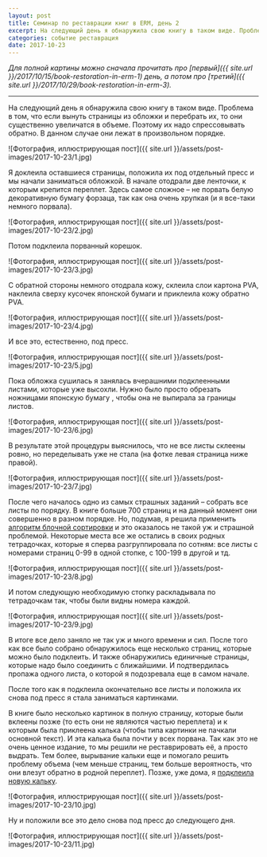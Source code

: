```yaml
---
layout: post
title: Семинар по реставрации книг в ERM, день 2
excerpt: На следующий день я обнаружила свою книгу в таком виде. Проблема в том, что если вынуть страницы из обложки и перебрать их, то они существенно увеличатся в объеме. Поэтому их надо спрессовывать обратно. В данном случае они лежат в произвольном порядке.
categories: событие реставрация
date: 2017-10-23
---
```

*Для полной картины можно сначала прочитать про [первый]({{ site.url }}/2017/10/15/book-restoration-in-erm-1) день, а потом про [третий]({{ site.url }}/2017/10/29/book-restoration-in-erm-3).*

---

На следующий день я обнаружила свою книгу в таком виде. Проблема в том, что если вынуть страницы из обложки и перебрать их, то они существенно увеличатся в объеме. Поэтому их надо спрессовывать обратно. В данном случае они лежат в произвольном порядке.

![Фотография, иллюстрирующая пост]({{ site.url }}/assets/post-images/2017-10-23/1.jpg)

Я доклеила оставшиеся страницы, положила их под отдельный пресс и мы начали заниматься обложкой. В начале отодрали две ленточки, к которым крепится переплет. Здесь самое сложное – не порвать белую декоративную бумагу форзаца, так как она очень хрупкая (и я все-таки немного порвала).

![Фотография, иллюстрирующая пост]({{ site.url }}/assets/post-images/2017-10-23/2.jpg)

Потом подклеила порванный корешок.

![Фотография, иллюстрирующая пост]({{ site.url }}/assets/post-images/2017-10-23/3.jpg)

С обратной стороны немного отодрала кожу, склеила слои картона PVA, наклеила сверху кусочек японской бумаги и приклеила кожу обратно PVA.

![Фотография, иллюстрирующая пост]({{ site.url }}/assets/post-images/2017-10-23/4.jpg)

И все это, естественно, под пресс.

![Фотография, иллюстрирующая пост]({{ site.url }}/assets/post-images/2017-10-23/5.jpg)

Пока обложка сушилась я занялась вчерашними подклеенными листами, которые уже высохли. Нужно было просто обрезать ножницами японскую бумагу , чтобы она не выпирала за границы листов.

![Фотография, иллюстрирующая пост]({{ site.url }}/assets/post-images/2017-10-23/6.jpg)

В результате этой процедуры выяснилось, что не все листы склеены ровно, но переделывать уже не стала (на фотке левая страница ниже правой).

![Фотография, иллюстрирующая пост]({{ site.url }}/assets/post-images/2017-10-23/7.jpg)

После чего началось одно из самых страшных заданий – собрать все листы по порядку. В книге больше 700 страниц и на данный момент они совершенно в разном порядке. Но, подумав, я решила применить [алгоритм блочной сортировки](https://ru.wikipedia.org/wiki/Блочная_сортировка) и это оказалось не такой уж и страшной проблемой. Некоторые места все же остались в своих родных тетрадочках, которые я сперва разгруппировала по сотням: все листы с номерами страниц 0-99 в одной стопке, с 100-199 в другой и тд.

![Фотография, иллюстрирующая пост]({{ site.url }}/assets/post-images/2017-10-23/8.jpg)

И потом следующую необходимую стопку раскладывала по тетрадочкам так, чтобы были видны номера каждой.

![Фотография, иллюстрирующая пост]({{ site.url }}/assets/post-images/2017-10-23/9.jpg)

В итоге все дело заняло не так уж и много времени и сил. После того как все было собрано обнаружилось еще несколько страниц, которые можно было подклеить. И также обнаружились единичные страницы, которые надо было соединить с ближайшими. И подтвердилась пропажа одного листа, о которой я подозревала еще в самом начале.

После того как я подклеила окончательно все листы и положила их снова под пресс я стала заниматься картинками.

В книге было несколько картинок в полную страницу, которые были вклеены позже (то есть они не являются частью переплета) и к которым была приклеена калька (чтобы типа картинки не пачкали основной текст). И эта калька была почти у всех порвана. Так как это не очень ценное издание, то мы решили не реставрировать её, а просто выдрать. Тем более, вырывание кальки еще и помогало решить проблему объема (чем меньше страниц, тем больше вероятность, что они влезут обратно в родной переплет). Позже, уже дома, я [подклеила новую кальку](http://book.irina-ivanova.eu/2017/11/19/book-restoration-with-tracing-paper).

![Фотография, иллюстрирующая пост]({{ site.url }}/assets/post-images/2017-10-23/10.jpg)

Ну и положили все это дело снова под пресс до следующего дня.

![Фотография, иллюстрирующая пост]({{ site.url }}/assets/post-images/2017-10-23/11.jpg)
